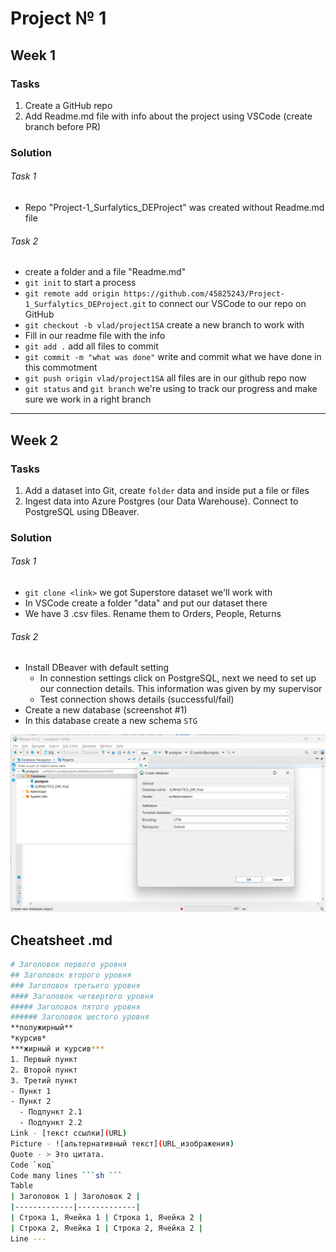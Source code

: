# Project № 1

## Week 1

### Tasks
1. Create a GitHub repo
2. Add Readme.md file with info about the project using VSCode (create branch before PR)

### Solution
###### Task 1 
- Repo "Project-1_Surfalytics_DEProject" was created without Readme.md file
###### Task 2
- create a folder and a file "Readme.md"
- `git init` to start a process
- `git remote add origin https://github.com/45825243/Project-1_Surfalytics_DEProject.git` to connect our VSCode to our repo on GitHub
- `git checkout -b vlad/project1SA` create a new branch to work with
- Fill in our readme file with the info
- `git add .` add all files to commit
- `git commit -m "what was done"` write and commit what we have done in this commotment
- `git push origin vlad/project1SA` all files are in our github repo now
- `git status` and `git branch` we're using to track our progress and make sure we work in a right branch
---
## Week 2

### Tasks
1. Add a dataset into Git, create `folder` data and inside put a file or files
2. Ingest data into Azure Postgres (our Data Warehouse). Connect to PostgreSQL using DBeaver.

### Solution
###### Task 1
- `git clone <link>` we got Superstore dataset we'll work with
- In VSCode create a folder "data" and put our dataset there
- We have 3 .csv files. Rename them to Orders, People, Returns
###### Task 2
- Install DBeaver with default setting
  - In connestion settings click on PostgreSQL, next we need to set up our connection details. This information was given by my supervisor
  - Test connection shows details (successful/fail)
- Create a new database (screenshot #1)
- In this database create a new schema `STG`

![Creating a new database in DBeaver](images\DBeaver_new_database.png)








## Cheatsheet .md
```sh
# Заголовок первого уровня
## Заголовок второго уровня
### Заголовок третьего уровня
#### Заголовок четвертого уровня
##### Заголовок пятого уровня
###### Заголовок шестого уровня
**полужирный**
*курсив*
***жирный и курсив***
1. Первый пункт
2. Второй пункт
3. Третий пункт
- Пункт 1
- Пункт 2
  - Подпункт 2.1
  - Подпункт 2.2
Link - [текст ссылки](URL)
Picture - ![альтернативный текст](URL_изображения)
Quote - > Это цитата.
Code `код`
Code many lines ```sh ``` 
Table 
| Заголовок 1 | Заголовок 2 |
|-------------|-------------|
| Строка 1, Ячейка 1 | Строка 1, Ячейка 2 |
| Строка 2, Ячейка 1 | Строка 2, Ячейка 2 |
Line ---

```









